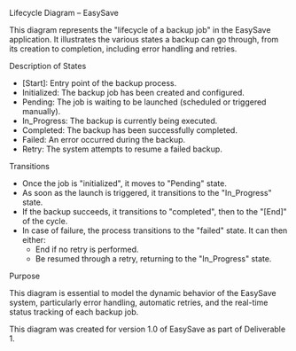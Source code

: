 Lifecycle Diagram – EasySave

This diagram represents the "lifecycle of a backup job" in the EasySave application. It illustrates the various states a backup can go through, from its creation to completion, including error handling and retries.

Description of States

- [Start]: Entry point of the backup process.
- Initialized: The backup job has been created and configured.
- Pending: The job is waiting to be launched (scheduled or triggered manually).
- In_Progress: The backup is currently being executed.
- Completed: The backup has been successfully completed.
- Failed: An error occurred during the backup.
- Retry: The system attempts to resume a failed backup.

Transitions

- Once the job is "initialized", it moves to "Pending" state.
- As soon as the launch is triggered, it transitions to the "In_Progress" state.
- If the backup succeeds, it transitions to "completed", then to the "[End]" of the cycle.
- In case of failure, the process transitions to the "failed" state. It can then either:
  - End if no retry is performed.
  - Be resumed through a retry, returning to the "In_Progress" state.

Purpose

This diagram is essential to model the dynamic behavior of the EasySave system, particularly error handling, automatic retries, and the real-time status tracking of each backup job.

This diagram was created for version 1.0 of EasySave as part of Deliverable 1.
